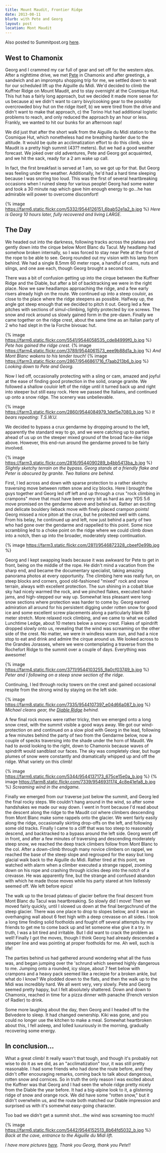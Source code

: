 ```yaml
---
title: Mount Maudit, Frontier Ridge
date: 2013-08-11
blurb: with Pete and Georg
layout: post
location: Mont Maudit
---
```


Also posted to Summitpost.org [here](https://www.summitpost.org/the-frontier-ridge-mount-maudit/882727).

West to Chamonix
---

Georg and I crammed my car full of gear and set off for the western alps. After a nighttime drive, we met <a href="https://www.summitpost.org/users/alpinpete/43643">Pete</a> in Chamonix and after greetings, a sandwich and an impromptu shopping trip for me, we settled down to wait for our scheduled lift up the Aiguille du Midi. We'd decided to climb the Kuffner Ridge on Mount Maudit, and to stay overnight at the Cosmique Hut. This hut has a fairly long approach, but we decided it made more sense for us because a) we didn't want to carry bivy/cooking gear to the possibly overcrowded bivy hut on the ridge itself, b) we were tired from the drive and didn't want to make that approach, c) the Torino Hut had additional logistic problems to reach, and only reduced the approach by an hour or less. Frankly, we wanted to hit our bunks for an afternoon nap!

We did just that after the short walk from the Aiguille du Midi station to the Cosmique Hut, which nonetheless had me breathing harder due to the altitude. It would be quite an acclimatization effort to do this climb, since Maudit is a pretty high summit (43?? meters). But we had a good weather forecast. We joked over old adventures, Pete and Georg got acquainted, and we hit the sack, ready for a 2 am wake up call.

In fact, the first breakfast is served at 1 am, so we got up for that. But Georg was feeling under the weather. Additionally, he'd had a hard time sleeping because I was snoring too loud. This was the first of several heartbreaking occasions when I ruined sleep for various people! Georg had some water and took a 30 minute nap which gave him enough energy to go...he has admirable will power to overcome discomfort!

{% image https://farm6.static.flickr.com/5332/9544126151_6bab52e1a2_b.jpg %}
<i>Here is Georg 10 hours later, fully recovered and living LARGE.</i>

The Day
---
We headed out into the darkness, following tracks across the plateau and gently down into the cirque below Mont Blanc du Tacul. My headlamp had somehow broken internally, so I was forced to stay near Pete at the front of the rope to be able to see. Georg rounded out my vision with his lamp from behind. We had a single 8.5mm 60 meter rope, a handful of cams, nuts and slings, and one axe each, though Georg brought a second tool.

There was a bit of confusion getting up into the cirque between the Kuffner Ridge and the Diable, but after a bit of backtracking we were in the right place. Now we saw headlamps approaching the ridge, and a few early risers already high on the route. We continued up into a steep couloir, as close to the place where the ridge steepens as possible. Halfway up, the angle got steep enough that we decided to pitch it out. Georg led a few pitches with sections of simul-climbing, lightly protected by ice screws. The snow and rock around us slowly gained form in the pre-dawn. Finally we came together on the ridge crest, about the same time as an Italian party of 2 who had slept in the la Forche bivouac hut.

{% image https://farm6.static.flickr.com/5541/9544058535_cde84999f0_b.jpg %}
<i>Pete has gained the ridge crest.</i>
{% image https://farm4.static.flickr.com/3789/9544061573_eee9b88d1a_b.jpg %}
<i>And Mont Blanc wakens to his tender touch!</i>
{% image https://farm3.static.flickr.com/2867/9546861716_f7aab213b6_b.jpg %}
<i>Looking down to Pete and Georg.</i>

Now I led off, occasionally protecting with a sling or cam, amazed and joyful at the ease of finding good protection in the solid, orange granite. We followed a shallow couloir left of the ridge until it turned back up and right into steeper but still easy rock. Here we passed the Italians, and continued up onto a snow ridge. The scenery was unbelievable.

{% image https://farm3.static.flickr.com/2860/9544084979_1def5e7080_b.jpg %}
<i>It bears repeating: T.S.W.U.</i>

We decided to bypass a crux gendarme by dropping around to the left, apparently the standard way to go, and we were catching up to parties ahead of us up on the steeper mixed ground of the broad face-like ridge above. However, this end-run around the gendarme proved to be fairly involved.

{% image https://farm3.static.flickr.com/2816/9544090289_b4bb5413ba_b.jpg %}
<i>Slightly sketchy terrain on the bypass. Georg stands at a friendly flake and Peter is obscured by granite. Two Italians are behind.</i>

First, I led across and down with sparse protection to a rather sketchy traversing move between rotten snow and icy blocks. Here I brought the guys together and Georg led off left and up through a crux "rock climbing in crampons" move that must have been every bit as hard as any YDS 5.6 move promised on the gendarme above and behind us. Rather an exciting and delicate bouldery lieback move with finely placed crampon points! Georg missed a nice piton at the crux, but he protected well with cams. From his belay, he continued up and left, now just behind a party of two who had gone over the gendarme and rappelled to this point. Some nice scrambling led to a choke point on the ridge where we could climb down into a notch, then up into the broader, moderately steep continuation.

{% image https://farm3.static.flickr.com/2811/9546872328_cbeef0e99b.jpg %}

Georg and I kept swapping leads because it was awkward for Pete to get in front, being on the middle of the rope. He didn't mind a vacation from the sharp end, and became the documentary specialist, taking amazing panorama photos at every opportunity. The climbing here was really fun, on steep blocks and corners, good old-fashioned "mixed" rock and snow terrain, always with excellent protection. The sun shining in a cobalt blue sky had nicely warmed the rock, and we pinched flakes, executed hand-jams, and high-stepped our way up. Somewhat less pleasant were long snow sections where protection was harder to come by. Georg earned admiration all around for his persistent digging under rotten snow for good ice and some excellent screw placements along a particularly blank 80 meter stretch. More relaxed rock climbing, and we came to what we called Lunchtime Ledge, about 10 meters below a snowy crest. Flakes of spindrift dropped slowly onto us, revealing that the wind was screaming on the other side of the crest. No matter, we were in windless warm sun, and had a nice stop to eat and drink and admire the cirque around us. We looked across to the Grandes Jorasses, where we were contemplating a traverse from the Rochefort Ridge to the summit over a couple of days. Everything was awesome!

{% image https://farm4.static.flickr.com/3711/9544103255_9a0cf03749_b.jpg %}
<i>Peter and I following on a steep snow section of the ridge.</i>

Continuing, I led through rocky towers on the crest and gained occasional respite from the strong wind by staying on the left side. 

{% image https://farm8.static.flickr.com/7335/9544107397_e04d66a087_b.jpg %}
<i>Michael cleans gear, the [Diable Ridge](../2012/western_alps_ii.html) behind.</i>

A few final rock moves were rather tricky, then we emerged onto a long snow crest, with the summit visible a good ways away. We got our wind-protection on and continued on a slow plod with Georg in the lead, following a few minutes behind the party of two from the Gendarme below, now a couple of specks traversing into the shade under the horn of Maudit. We had to avoid looking to the right, down to Chamonix because waves of spindrift would sandblast our faces. The sky was completely clear, but huge plumes of snow were constantly and dramatically whipped up and off the ridge. What variety on this climb!

{% image https://farm6.static.flickr.com/5344/9544137173_675ce15e0a_b.jpg %}
{% image https://farm8.static.flickr.com/7339/9546931174_4c8e41efa8_b.jpg %}
<i>Screaming wind in the endgame.</i>

Finally we emerged from our traverse just below the summit, and Georg led the final rocky steps. We couldn't hang around in the wind, so after some handshakes we made our way down. I went in front because I'd read about the descent along the ridge to the Maudit col where climbers descending from Mont Blanc make some rappels onto the glacier. We went fairly easily along the ridge, occasionally skirting drop-offs on the left, and following some old tracks. Finally I came to a cliff that was too steep to reasonably descend, and backtracked to a bypass around the left side. Georg went off in front, and after a few minutes of traversing and descending moderately steep snow, we reached the deep track climbers follow from Mont Blanc to the col. After a down-climb through many novice climbers on rappel, we reached the base of the steep slope and regrouped for the easy but long glacial walk back to the Aiguille du Midi. Rather tired at this point, we watched with alarm when a climber executed a strange rappel, zooming down on his rope and crashing through icicles deep into the notch of a crevasse. He was apparently fine, but the strange and confused abandon with which he made those moves while his party stared at him listlessly seemed off. We left before epics!

The walk up to the broad plateau of glacier before the final descent from Mont Blanc du Tacul was heartbreaking. So slowly did I move! Then we moved fairly quickly, until I slowed us down at the final bergschrund of the steep glacier. There was one place to drop to slopes below, and it was an overhanging wall about 6 feet high with a deep crevasse on all sides. I took a long time finding solid footholds and fought off several attempts by my friends to get me to come back up and let someone else give it a try. In truth, I was a bit tired and irritable. But I did want to crack the problem as well! Finally I got the moves, though I think Georg had already descended a steeper line and was pointing at proper footholds for me. Ah well, such is life!

The parties behind us had gathered around wondering what all the fuss was, and began jumping over the 'schrund which seemed highly dangerous to me. Jumping onto a rounded, icy slope, about 7 feet below with crampons and a heavy pack seemed like a reciepie for a broken ankle, but what do I know? We plodded down to the flats, and then the walk up to the Midi was incredibly hard. We all went very, very slowly. Pete and Georg seemed pretty happy, but I felt absolutely shattered. Down and down to Chamonix, reached in time for a pizza dinner with panache (French version of Radler) to drink.

Some more laughing about the day, then Georg and I headed off to the Belvedere to sleep. It had changed ownership. Kiki was gone, and you could no longer use the kitchen to make a meal. Somewhat heartbroken about this, I fell asleep, and lolled luxuriously in the morning, gradually recovering some energy.

In conclusion...
---
What a great climb! It really wasn't that tough, and though it's probably not wise to do it as we did, as an "acclimatization" tour, it was still pretty reasonable. I had some friends who had done the route before, and they didn't offer encouraging remarks, coming back to talk about dangerous, rotten snow and cornices. So in truth the only reason I was excited about the Kuffner was that Georg and I had seen the whole ridge pretty nicely from the Diable the year before. It had a big-alpine look to it, a glistening ridge of snow and orange rock. We did have some "rotten snow," but it didn't overwhelm us, and the route both matched our Diable impression and surprised us with it's somewhat easy-going character.                                          

Too bad we didn't get a summit shot...the wind was screaming too much!

{% image https://farm6.static.flickr.com/5442/9544152513_8b64fd5032_b.jpg %}
<i>Back at the cave, entrance to the Aiguille du Midi lift.</i>

<i>I have more pictures <a href="https://www.flickr.com/photos/ripsawridge/sets/72157635134149269/">here</a>. Thank you Georg, thank you Pete!!</i>
